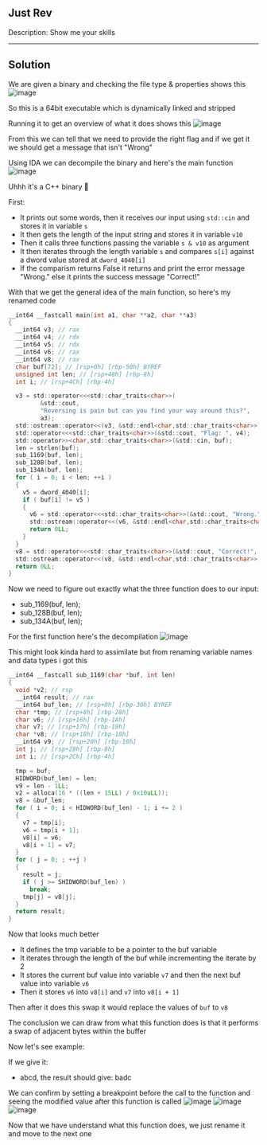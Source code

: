 ## Just Rev

Description: Show me your skills

---
Solution
---

We are given a binary and checking the file type & properties shows this
![image](https://github.com/user-attachments/assets/9e390aa1-e97c-4b08-a1dd-1c7d5687ab0b)

So this is a 64bit executable which is dynamically linked and stripped

Running it to get an overview of what it does shows this
![image](https://github.com/user-attachments/assets/704a1d96-177e-439a-ae59-ec6865c7c690)

From this we can tell that we need to provide the right flag and if we get it we should get a message that isn't "Wrong"

Using IDA we can decompile the binary and here's the main function
![image](https://github.com/user-attachments/assets/719e6a79-87bb-44ab-8fb4-b16e66e8325f)

Uhhh it's a C++ binary 🤮

First:
- It prints out some words, then it receives our input using `std::cin` and stores it in variable `s`
- It then gets the length of the input string and stores it in variable `v10`
- Then it calls three functions passing the variable `s & v10` as argument
- It then iterates through the length variable `s` and compares `s[i]` against a dword value stored at `dword_4040[i]`
- If the comparism returns False it returns and print the error message "Wrong." else it prints the success message "Correct!"

With that we get the general idea of the main function, so here's my renamed code

```c
__int64 __fastcall main(int a1, char **a2, char **a3)
{
  __int64 v3; // rax
  __int64 v4; // rdx
  __int64 v5; // rdx
  __int64 v6; // rax
  __int64 v8; // rax
  char buf[72]; // [rsp+0h] [rbp-50h] BYREF
  unsigned int len; // [rsp+48h] [rbp-8h]
  int i; // [rsp+4Ch] [rbp-4h]

  v3 = std::operator<<<std::char_traits<char>>(
         &std::cout,
         "Reversing is pain but can you find your way around this?",
         a3);
  std::ostream::operator<<(v3, &std::endl<char,std::char_traits<char>>);
  std::operator<<<std::char_traits<char>>(&std::cout, "Flag: ", v4);
  std::operator>><char,std::char_traits<char>>(&std::cin, buf);
  len = strlen(buf);
  sub_1169(buf, len);
  sub_128B(buf, len);
  sub_134A(buf, len);
  for ( i = 0; i < len; ++i )
  {
    v5 = dword_4040[i];
    if ( buf[i] != v5 )
    {
      v6 = std::operator<<<std::char_traits<char>>(&std::cout, "Wrong.", v5);
      std::ostream::operator<<(v6, &std::endl<char,std::char_traits<char>>);
      return 0LL;
    }
  }
  v8 = std::operator<<<std::char_traits<char>>(&std::cout, "Correct!", v5);
  std::ostream::operator<<(v8, &std::endl<char,std::char_traits<char>>);
  return 0LL;
}
```

Now we need to figure out exactly what the three function does to our input:
- sub_1169(buf, len);
- sub_128B(buf, len);
- sub_134A(buf, len);


For the first function here's the decompilation
![image](https://github.com/user-attachments/assets/19c52fa6-ad03-4b1c-8658-5bb6efe4f1f2)

This might look kinda hard to assimilate but from renaming variable names and data types i got this

```c
__int64 __fastcall sub_1169(char *buf, int len)
{
  void *v2; // rsp
  __int64 result; // rax
  __int64 buf_len; // [rsp+0h] [rbp-30h] BYREF
  char *tmp; // [rsp+8h] [rbp-28h]
  char v6; // [rsp+16h] [rbp-1Ah]
  char v7; // [rsp+17h] [rbp-19h]
  char *v8; // [rsp+18h] [rbp-18h]
  __int64 v9; // [rsp+20h] [rbp-10h]
  int j; // [rsp+28h] [rbp-8h]
  int i; // [rsp+2Ch] [rbp-4h]

  tmp = buf;
  HIDWORD(buf_len) = len;
  v9 = len - 1LL;
  v2 = alloca(16 * ((len + 15LL) / 0x10uLL));
  v8 = &buf_len;
  for ( i = 0; i < HIDWORD(buf_len) - 1; i += 2 )
  {
    v7 = tmp[i];
    v6 = tmp[i + 1];
    v8[i] = v6;
    v8[i + 1] = v7;
  }
  for ( j = 0; ; ++j )
  {
    result = j;
    if ( j >= SHIDWORD(buf_len) )
      break;
    tmp[j] = v8[j];
  }
  return result;
}
```

Now that looks much better
- It defines the tmp variable to be a pointer to the buf variable
- It iterates through the length of the buf while incrementing the iterate by 2
- It stores the current buf value into variable `v7` and then the next buf value into variable `v6`
- Then it stores `v6` into `v8[i]` and `v7` into `v8[i + 1]`

Then after it does this swap it would replace the values of `buf` to `v8`

The conclusion we can draw from what this function does is that it performs a swap of adjacent bytes within the buffer

Now let's see example:

If we give it:
- abcd, the result should give: badc

We can confirm by setting a breakpoint before the call to the function and seeing the modified value after this function is called
![image](https://github.com/user-attachments/assets/29fc57ab-e685-4d30-a5b8-dcd335717e96)
![image](https://github.com/user-attachments/assets/53da2231-f18c-49aa-9b33-917c0b9ca849)
![image](https://github.com/user-attachments/assets/e870ef4f-2a19-483f-8681-7b336b97d492)

Now that we have understand what this function does, we just rename it and move to the next one


